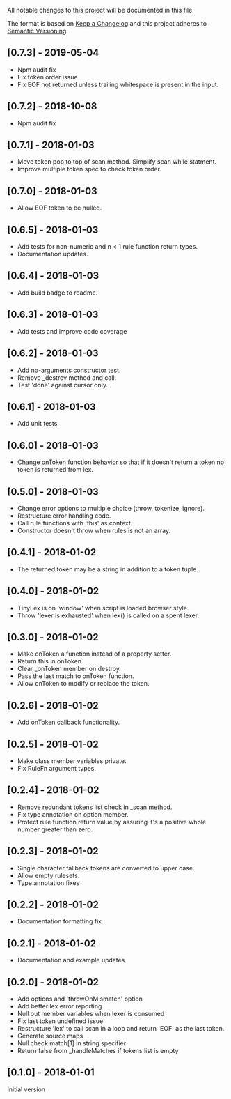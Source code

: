 All notable changes to this project will be documented in this file.

The format is based on [Keep a Changelog](http://keepachangelog.com/en/1.0.0/)
and this project adheres to [Semantic Versioning](http://semver.org/spec/v2.0.0.html).

## [0.7.3] - 2019-05-04
- Npm audit fix
- Fix token order issue
- Fix EOF not returned unless trailing whitespace is present in the input.

## [0.7.2] - 2018-10-08
- Npm audit fix

## [0.7.1] - 2018-01-03
- Move token pop to top of scan method. Simplify scan while statment.
- Improve multiple token spec to check token order.

## [0.7.0] - 2018-01-03
- Allow EOF token to be nulled.

## [0.6.5] - 2018-01-03
- Add tests for non-numeric and n < 1 rule function return types.
- Documentation updates.

## [0.6.4] - 2018-01-03
- Add build badge to readme.

## [0.6.3] - 2018-01-03
- Add tests and improve code coverage

## [0.6.2] - 2018-01-03
- Add no-arguments constructor test.
- Remove _destroy method and call.
- Test 'done' against cursor only.

## [0.6.1] - 2018-01-03
- Add unit tests.

## [0.6.0] - 2018-01-03
- Change onToken function behavior so that if it doesn't return a token no token is returned from lex.

## [0.5.0] - 2018-01-03
- Change error options to multiple choice (throw, tokenize, ignore).
- Restructure error handling code.
- Call rule functions with 'this' as context.
- Constructor doesn't throw when rules is not an array.

## [0.4.1] - 2018-01-02
- The returned token may be a string in addition to a token tuple.

## [0.4.0] - 2018-01-02
- TinyLex is on 'window' when script is loaded browser style.
- Throw 'lexer is exhausted' when lex() is called on a spent lexer.

## [0.3.0] - 2018-01-02
- Make onToken a function instead of a property setter.
- Return this in onToken.
- Clear _onToken member on destroy.
- Pass the last match to onToken function.
- Allow onToken to modify or replace the token.

## [0.2.6] - 2018-01-02
- Add onToken callback functionality.

## [0.2.5] - 2018-01-02
- Make class member variables private.
- Fix RuleFn argument types.

## [0.2.4] - 2018-01-02
- Remove redundant tokens list check in _scan method.
- Fix type annotation on option member.
- Protect rule function return value by assuring it's a positive whole number greater than zero.

## [0.2.3] - 2018-01-02
- Single character fallback tokens are converted to upper case.
- Allow empty rulesets.
- Type annotation fixes

## [0.2.2] - 2018-01-02
- Documentation formatting fix

## [0.2.1] - 2018-01-02
- Documentation and example updates

## [0.2.0] - 2018-01-02
- Add options and 'throwOnMismatch' option
- Add better lex error reporting
- Null out member variables when lexer is consumed
- Fix last token undefined issue.
- Restructure 'lex' to call scan in a loop and return 'EOF' as the last token.
- Generate source maps
- Null check match[1] in string specifier
- Return false from _handleMatches if tokens list is empty

## [0.1.0] - 2018-01-01
Initial version
